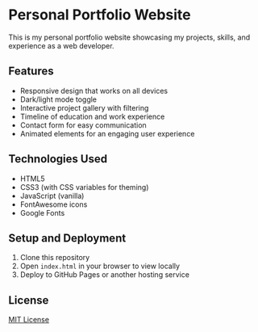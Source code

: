 # Personal Portfolio Website

This is my personal portfolio website showcasing my projects, skills, and experience as a web developer.

## Features

- Responsive design that works on all devices
- Dark/light mode toggle
- Interactive project gallery with filtering
- Timeline of education and work experience
- Contact form for easy communication
- Animated elements for an engaging user experience

## Technologies Used

- HTML5
- CSS3 (with CSS variables for theming)
- JavaScript (vanilla)
- FontAwesome icons
- Google Fonts

## Setup and Deployment

1. Clone this repository
2. Open `index.html` in your browser to view locally
3. Deploy to GitHub Pages or another hosting service

## License

[MIT License](LICENSE)